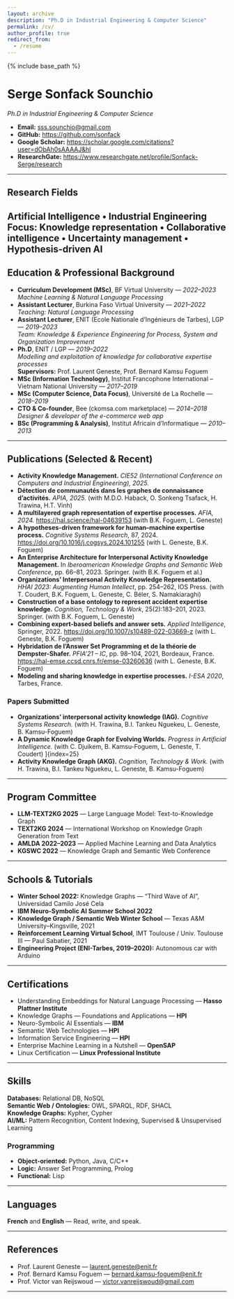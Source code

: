 ```yaml
---
layout: archive
description: "Ph.D in Industrial Engineering & Computer Science"
permalink: /cv/
author_profile: true
redirect_from:
  - /resume
---
```


{% include base_path %}


# Serge **Sonfack Sounchio**
_Ph.D in Industrial Engineering & Computer Science_

- **Email:** <sss.sounchio@gmail.com>  
- **GitHub:** <https://github.com/sonfack>  
- **Google Scholar:** <https://scholar.google.com/citations?user=dObAh0sAAAAJ&hl>  
- **ResearchGate:** <https://www.researchgate.net/profile/Sonfack-Serge/research> 

---

## Research Fields
Artificial Intelligence • Industrial Engineering  
**Focus:** Knowledge representation • Collaborative intelligence • Uncertainty management • Hypothesis-driven AI 
---

## Education & Professional Background
- **Curriculum Development (MSc)**, BF Virtual University — _2022–2023_  
  _Machine Learning & Natural Language Processing_ 
- **Assistant Lecturer**, Burkina Faso Virtual University — _2021–2022_  
  _Teaching: Natural Language Processing_ 
- **Assistant Lecturer**, ENIT (Ecole Nationale d’Ingénieurs de Tarbes), LGP — _2019–2023_  
  _Team: Knowledge & Experience Engineering for Process, System and Organization Improvement_ 
- **Ph.D**, ENIT / LGP — _2019–2022_  
  _Modelling and exploitation of knowledge for collaborative expertise processes_   
  **Supervisors:** Prof. Laurent Geneste, Prof. Bernard Kamsu Foguem 
- **MSc (Information Technology)**, Institut Francophone International – Vietnam National University — _2017–2019_ 
- **MSc (Computer Science, Data Focus)**, Université de La Rochelle — _2018–2019_ 
- **CTO & Co-founder**, Bee (ckomsa.com marketplace) — _2014–2018_  
  _Designer & developer of the e-commerce web app_ 
- **BSc (Programming & Analysis)**, Institut Africain d’Informatique — _2010–2013_ 

---

## Publications (Selected & Recent)
- **Activity Knowledge Management.** _CIE52 (International Conference on Computers and Industrial Engineering), 2025._ 
- **Détection de communautés dans les graphes de connaissance d’activités.** _APIA, 2025._ (with M.D.O. Haback, O. Sonkeng Tsafack, H. Trawina, H.T. Vinh) 
- **A multilayered graph representation of expertise processes.** _AFIA, 2024._ <https://hal.science/hal-04639153> (with B.K. Foguem, L. Geneste) 
- **A hypotheses-driven framework for human–machine expertise process.** _Cognitive Systems Research_, 87, 2024. <https://doi.org/10.1016/j.cogsys.2024.101255> (with L. Geneste, B.K. Foguem) 
- **An Enterprise Architecture for Interpersonal Activity Knowledge Management.** In _Iberoamerican Knowledge Graphs and Semantic Web Conference_, pp. 66–81, 2023. Springer. (with B.K. Foguem et al.) 
- **Organizations’ Interpersonal Activity Knowledge Representation.** _HHAI 2023: Augmenting Human Intellect_, pp. 254–262, IOS Press. (with T. Coudert, B.K. Foguem, L. Geneste, C. Béler, S. Namakiaraghi) 
- **Construction of a base ontology to represent accident expertise knowledge.** _Cognition, Technology & Work_, 25(2):183–201, 2023. Springer. (with B.K. Foguem, L. Geneste) 
- **Combining expert-based beliefs and answer sets.** _Applied Intelligence_, Springer, 2022. <https://doi.org/10.1007/s10489-022-03669-z> (with L. Geneste, B.K. Foguem) 
- **Hybridation de l’Answer Set Programming et de la théorie de Dempster-Shafer.** _PFIA’21 – IC_, pp. 98–104, 2021, Bordeaux, France. <https://hal-emse.ccsd.cnrs.fr/emse-03260636> (with L. Geneste, B.K. Foguem) 
- **Modeling and sharing knowledge in expertise processes.** _I-ESA 2020_, Tarbes, France. 

### Papers Submitted
- **Organizations’ interpersonal activity knowledge (IAG).** _Cognitive Systems Research._ (with H. Trawina, B.I. Tankeu Nguekeu, L. Geneste, B. Kamsu-Foguem) 
- **A Dynamic Knowledge Graph for Evolving Worlds.** _Progress in Artificial Intelligence._ (with C. Djuikem, B. Kamsu-Foguem, L. Geneste, T. Coudert) ]{index=25}  
- **Activity Knowledge Graph (AKG).** _Cognition, Technology & Work._ (with H. Trawina, B.I. Tankeu Nguekeu, L. Geneste, B. Kamsu-Foguem) 

---

## Program Committee
- **LLM-TEXT2KG 2025** — Large Language Model: Text-to-Knowledge Graph  
- **TEXT2KG 2024** — International Workshop on Knowledge Graph Generation from Text  
- **AMLDA 2022–2023** — Applied Machine Learning and Data Analytics  
- **KGSWC 2022** — Knowledge Graph and Semantic Web Conference 

---

## Schools & Tutorials
- **Winter School 2022:** Knowledge Graphs — “Third Wave of AI”, Universidad Camilo José Cela  
- **IBM Neuro-Symbolic AI Summer School 2022**  
- **Knowledge Graph / Semantic Web Winter School** — Texas A&M University–Kingsville, 2021  
- **Reinforcement Learning Virtual School**, IMT Toulouse / Univ. Toulouse III — Paul Sabatier, 2021  
- **Engineering Project (ENI-Tarbes, 2019–2020):** Autonomous car with Arduino 

---

## Certifications
- Understanding Embeddings for Natural Language Processing — **Hasso Plattner Institute**  
- Knowledge Graphs — Foundations and Applications — **HPI**  
- Neuro-Symbolic AI Essentials — **IBM**  
- Semantic Web Technologies — **HPI**  
- Information Service Engineering — **HPI**  
- Enterprise Machine Learning in a Nutshell — **OpenSAP**  
- Linux Certification — **Linux Professional Institute** 

---

## Skills
**Databases:** Relational DB, NoSQL  
**Semantic Web / Ontologies:** OWL, SPARQL, RDF, SHACL  
**Knowledge Graphs:** Kypher, Cypher  
**AI/ML:** Pattern Recognition, Content Indexing, Supervised & Unsupervised Learning 

### Programming
- **Object-oriented:** Python, Java, C/C++  
- **Logic:** Answer Set Programming, Prolog  
- **Functional:** Lisp 

---

## Languages
**French** and **English** — Read, write, and speak. 

---

## References
- Prof. Laurent Geneste — <laurent.geneste@enit.fr>  
- Prof. Bernard Kamsu Foguem — <bernard.kamsu-foguem@enit.fr>  
- Prof. Victor van Reijswoud — <victor.vanreijswoud@gmail.com> 

---

